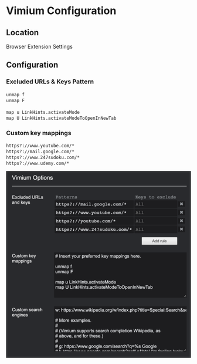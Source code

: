 # Vimium Configuration

## Location

Browser Extension Settings

## Configuration

### Excluded URLs & Keys Pattern

```
unmap f
unmap F

map u LinkHints.activateMode
map U LinkHints.activateModeToOpenInNewTab
```

### Custom key mappings

```
https?://www.youtube.com/*
https?://mail.google.com/*
https?://www.247sudoku.com/*
https?://www.udemy.com/*
```

![](./Vimium%20-%20settings.png)

